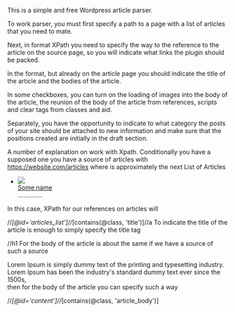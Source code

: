 This is a simple and free Wordpress article parser.

To work parser, you must first specify a path to a page with a list of articles that you need to mate.

Next, in format XPath you need to specify the way to the reference to the article on the source page, so you will indicate what links the plugin should be packed.

In the format, but already on the article page you should indicate the title of the article and the bodies of the article.

In some checkboxes, you can turn on the loading of images into the body of the article, the reunion of the body of the article from references, scripts and clear tags from classes and aid.

Separately, you have the opportunity to indicate to what category the posts of your site should be attached to new information and make sure that the positions created are initially in the draft section.

A number of explanation on work with Xpath. Conditionally you have a supposed one you have a source of articles with https://website.com/articles where is approximately the next List of Articles

<div id="articles_list">
	<ul>
		<li class="list_item">
			<div class="thumb"><img src="..." /></div>
			<div class="title"><a href="link_to_article">Some name</a></div>
		</li>
		..............
	</ul>
</div>
In this case, XPath for our references on articles will

//*[@id='articles_list']//*[contains(@class, 'title')]//a
To indicate the title of the article is enough to simply specify the title tag

//h1
For the body of the article is about the same if we have a source of such a source

<div id="content">
	<div class="container">
		<div class="article_body">
			Lorem Ipsum is simply dummy text of the printing and typesetting industry. Lorem Ipsum has been the industry's standard dummy text ever since the 1500s,
		</div>
	</div>
</div>
then for the body of the article you can specify such a way

//*[@id='content']//*[contains(@class, 'article_body')]
